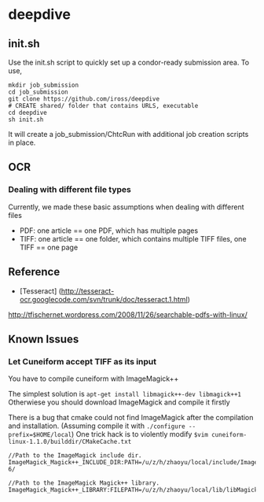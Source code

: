 deepdive
========

init.sh
-------
Use the init.sh script to quickly set up a condor-ready submission area.
To use,
    
    mkdir job_submission
    cd job_submission
    git clone https://github.com/iross/deepdive
    # CREATE shared/ folder that contains URLS, executable
    cd deepdive
    sh init.sh

It will create a job_submission/ChtcRun with additional job creation scripts in place.


OCR
---

### Dealing with different file types
Currently, we made these basic assumptions when dealing with different files

* PDF: one article == one PDF, which has multiple pages
* TIFF: one article == one folder, which contains multiple TIFF files, one TIFF == one page

Reference
---------
* [Tesseract] (http://tesseract-ocr.googlecode.com/svn/trunk/doc/tesseract.1.html)

http://tfischernet.wordpress.com/2008/11/26/searchable-pdfs-with-linux/

Known Issues
------------
### Let Cuneiform accept TIFF as its input
You have to compile cuneiform with ImageMagick++

The simplest solution is `apt-get install libmagick++-dev libmagick++1`
Otherwiese you should download ImageMagick and compile it firstly

There is a bug that cmake could not find ImageMagick after the compilation and
installation. (Assuming compile it with `./configure --prefix=$HOME/local`)
One trick hack is to violently modify `$vim cuneiform-linux-1.1.0/builddir/CMakeCache.txt`

    //Path to the ImageMagick include dir.
    ImageMagick_Magick++_INCLUDE_DIR:PATH=/u/z/h/zhaoyu/local/include/ImageMagick-6/

    //Path to the ImageMagick Magick++ library.
    ImageMagick_Magick++_LIBRARY:FILEPATH=/u/z/h/zhaoyu/local/lib/libMagick++-6.Q16.so
